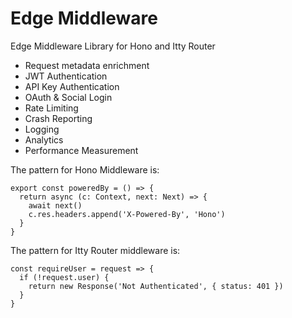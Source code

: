 # Edge Middleware
Edge Middleware Library for Hono and Itty Router

- Request metadata enrichment
- JWT Authentication
- API Key Authentication
- OAuth & Social Login
- Rate Limiting
- Crash Reporting
- Logging
- Analytics
- Performance Measurement

The pattern for Hono Middleware is:

```
export const poweredBy = () => {
  return async (c: Context, next: Next) => {
    await next()
    c.res.headers.append('X-Powered-By', 'Hono')
  }
}
```

The pattern for Itty Router middleware is:
```
const requireUser = request => {
  if (!request.user) {
    return new Response('Not Authenticated', { status: 401 })
  }
}
```
